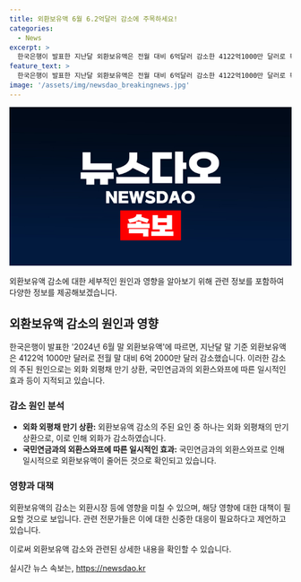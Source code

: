 ```yaml
---
title: 외환보유액 6월 6.2억달러 감소에 주목하세요!
categories:
  - News
excerpt: >
  한국은행이 발표한 지난달 외환보유액은 전월 대비 6억달러 감소한 4122억1000만 달러로 확인됐다. 외환보유액 감소는 외화 외평채 만기상환, 국민연금과의 외환스와프 등에 기인한 것으로 파악되고 있다.
feature_text: >
  한국은행이 발표한 지난달 외환보유액은 전월 대비 6억달러 감소한 4122억1000만 달러로 확인됐다. 외환보유액 감소는 외화 외평채 만기상환, 국민연금과의 외환스와프 등에 기인한 것으로 파악되고 있다.
image: '/assets/img/newsdao_breakingnews.jpg'
---
```


<p><img src="/assets/img/newsdao_breakingnews.jpg" alt="implanttips 속보" /></p>

<p>외환보유액 감소에 대한 세부적인 원인과 영향을 알아보기 위해 관련 정보를 포함하여 다양한 정보를 제공해보겠습니다. </p>

<h2 data-ke-size="size26">외환보유액 감소의 원인과 영향</h2>

<p data-ke-size="size16">한국은행이 발표한 '2024년 6월 말 외환보유액'에 따르면, 지난달 말 기준 외환보유액은 4122억 1000만 달러로 전월 말 대비 6억 2000만 달러 감소했습니다. 이러한 감소의 주된 원인으로는 외화 외평채 만기 상환, 국민연금과의 외환스와프에 따른 일시적인 효과 등이 지적되고 있습니다. </p>

<h3 data-ke-size="size24">감소 원인 분석</h3>

<ul>
  <li><b>외화 외평채 만기 상환:</b> 외환보유액 감소의 주된 요인 중 하나는 외화 외평채의 만기 상환으로, 이로 인해 외화가 감소하였습니다. </li>
  <li><b>국민연금과의 외환스와프에 따른 일시적인 효과:</b> 국민연금과의 외환스와프로 인해 일시적으로 외환보유액이 줄어든 것으로 확인되고 있습니다. </li>
</ul>

<h3 data-ke-size="size24">영향과 대책</h3>

<p data-ke-size="size16">외환보유액의 감소는 외환시장 등에 영향을 미칠 수 있으며, 해당 영향에 대한 대책이 필요할 것으로 보입니다. 관련 전문가들은 이에 대한 신중한 대응이 필요하다고 제언하고 있습니다.</p>

<p>이로써 외환보유액 감소와 관련된 상세한 내용을 확인할 수 있습니다.</p>
실시간 뉴스 속보는, <a href="https://newsdao.kr" rel="dofollow">https://newsdao.kr</a>



